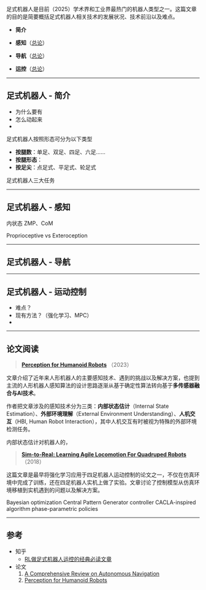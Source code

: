 足式机器人是目前（2025）学术界和工业界最热门的机器人类型之一。这篇文章的目的是简要概括足式机器人相关技术的发展状况、技术前沿以及难点。

+ **简介**

+ **感知**（[总论](#足式机器人%20-%20感知)）

+ **导航**（[总论](#足式机器人%20-%20导航)）

+ **运控**（[总论](#足式机器人%20-%20运动控制)）

---
## 足式机器人 - 简介

+ 为什么要有
+ 怎么动起来
+ 


足式机器人按照形态可分为以下类型

+ **按腿数**：单足、双足、四足、六足……
+ **按腿形态**：
+ **按足尖**：点足式、平足式、轮足式

足式机器人三大任务

---
## 足式机器人 - 感知








内状态 ZMP、CoM

Proprioceptive vs Exteroception

---
## 足式机器人 - 导航


---
## 足式机器人 - 运动控制

+ 难点？
+ 现有方法？（强化学习、MPC）
+ 





---
## 论文阅读

> **[Perception for Humanoid Robots](https://arxiv.org/pdf/2309.15616)** （2023）

文章介绍了近年来人形机器人的主要感知技术、遇到的挑战以及解决方案，也提到主流的人形机器人感知算法的设计思路逐渐从基于确定性算法转向基于**多传感器融合与AI技术**。

作者把文章涉及的感知技术分为三类：**内部状态估计**（Internal State Estimation）、**外部环境理解**（External Environment Understanding）、**人机交互**（HBI, Human Robot Interaction），其中人机交互有时被视为特殊的外部环境检测任务。

内部状态估计对机器人的，


> **[Sim-to-Real: Learning Agile Locomotion For Quadruped Robots](https://arxiv.org/pdf/1804.10332)**（2018）

这篇文章是最早将强化学习应用于四足机器人运动控制的论文之一，不仅在仿真环境中完成了训练，还在四足机器人实机上做了实验。文章讨论了控制模型从仿真环境移植到实机遇到的问题以及解决方案。

Bayesian optimization
Central Pattern Generator controller
CACLA-inspired algorithm
phase-parametric policies

> 



---
## 参考

+ 知乎
	+ [RL做足式机器人运控的经典必读文章](https://zhuanlan.zhihu.com/p/29806809248)
+ 论文
	1. [A Comprehensive Review on Autonomous Navigation](https://arxiv.org/pdf/2212.12808)
	2. [Perception for Humanoid Robots](https://arxiv.org/pdf/2309.15616)